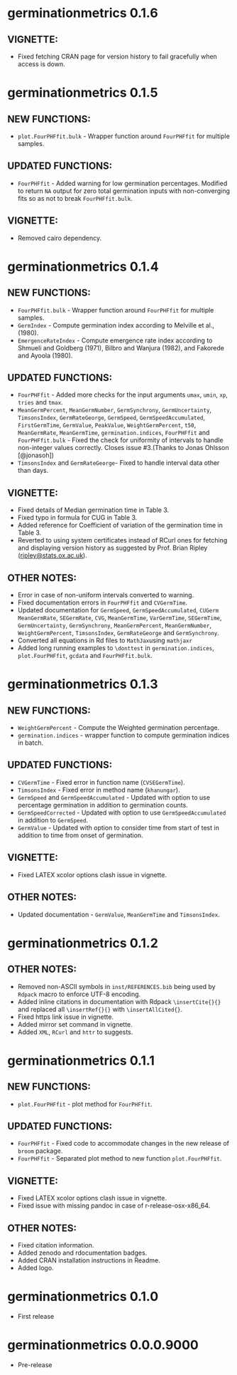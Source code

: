 # germinationmetrics  0.1.6

## VIGNETTE:
* Fixed fetching CRAN page for version history to fail gracefully when access is down.

# germinationmetrics  0.1.5

## NEW FUNCTIONS:
* `plot.FourPHFfit.bulk` - Wrapper function around `FourPHFfit` for multiple samples.

## UPDATED FUNCTIONS:
* `FourPHFfit` - Added warning for low germination percentages. Modified to return `NA` output for zero total germination inputs with non-converging fits so as not to break `FourPHFfit.bulk`.

## VIGNETTE:
* Removed cairo dependency.

# germinationmetrics  0.1.4

## NEW FUNCTIONS:
* `FourPHFfit.bulk` - Wrapper function around `FourPHFfit` for multiple samples.
* `GermIndex` - Compute germination index according to Melville et al., (1980).
* `EmergenceRateIndex` - Compute emergence rate index according to Shmueli and
Goldberg (1971), Bilbro and Wanjura (1982), and Fakorede and Ayoola (1980).

## UPDATED FUNCTIONS:
* `FourPHFfit` - Added more checks for the input arguments `umax`, `umin`, `xp`, `tries` and `tmax`.
* `MeanGermPercent`, `MeanGermNumber`, `GermSynchrony`, `GermUncertainty`, `TimsonsIndex`, `GermRateGeorge`, `GermSpeed`, `GermSpeedAccumulated`, `FirstGermTime`, `GermValue`, `PeakValue`, `WeightGermPercent`, `t50`, `MeanGermRate`, `MeanGermTime`, `germination.indices`, `FourPHFfit` and `FourPHFfit.bulk` - Fixed the check for uniformity of intervals to handle non-integer values correctly. Closes issue #3.(Thanks to Jonas Ohlsson [@jonasoh])
* `TimsonsIndex` and `GermRateGeorge`- Fixed to handle interval data other than days.

## VIGNETTE:
* Fixed details of Median germination time in Table 3.
* Fixed typo in formula for CUG in Table 3.
* Added reference for Coefficient of variation of the germination time in Table 3.
* Reverted to using system certificates instead of RCurl ones for fetching and displaying version history as suggested by Prof. Brian Ripley (ripley@stats.ox.ac.uk).

## OTHER NOTES: 
* Error in case of non-uniform intervals converted to warning.
* Fixed documentation errors in `FourPHFfit` and `CVGermTime`.
* Updated documentation for `GermSpeed`, `GermSpeedAccumulated`, `CUGerm` `MeanGermRate`, `SEGermRate`, `CVG`, `MeanGermTime`, `VarGermTime`, `SEGermTime`, `GermUncertainty`, `GermSynchrony`, `MeanGermPercent`, `MeanGermNumber`,   `WeightGermPercent`, `TimsonsIndex`, `GermRateGeorge` and `GermSynchrony`.
* Converted all equations in Rd files to `MathJax`using `mathjaxr`
* Added long running examples to `\donttest` in `germination.indices`, `plot.FourPHFfit`, `gcdata` and `FourPHFfit.bulk`.

# germinationmetrics  0.1.3

## NEW FUNCTIONS:
* `WeightGermPercent` - Compute the Weighted germination percentage.
* `germination.indices` - wrapper function to compute germination indices in batch.

## UPDATED FUNCTIONS:
* `CVGermTime` - Fixed error in function name (`CVSEGermTime`).
* `TimsonsIndex` - Fixed error in method name (`khanungar`).
* `GermSpeed` and `GermSpeedAccumulated` - Updated with option to use percentage germination in addition to germination counts.
* `GermSpeedCorrected` - Updated with option to use `GermSpeedAccumulated` in addition to `GermSpeed`.
* `GermValue` - Updated with option to consider time from start of test in addition to time from onset of germination.

## VIGNETTE:
* Fixed LATEX xcolor options clash issue in vignette.

## OTHER NOTES: 
* Updated documentation - `GermValue`, `MeanGermTime` and `TimsonsIndex`.

# germinationmetrics  0.1.2

## OTHER NOTES: 
* Removed non-ASCII symbols in `inst/REFERENCES.bib` being used by `Rdpack` macro to enforce UTF-8 encoding.
* Added inline citations in documentation with Rdpack `\insertCite{}{}` and replaced all `\insertRef{}{}` with `\insertAllCited{}`.
* Fixed https link issue in vignette.
* Added mirror set command in vignette.
* Added `XML`, `RCurl` and `httr` to suggests.

# germinationmetrics  0.1.1

## NEW FUNCTIONS:
* `plot.FourPHFfit` - plot method for `FourPHFfit`.

## UPDATED FUNCTIONS:
* `FourPHFfit` - Fixed code to accommodate changes in the new release of `broom` package.
* `FourPHFfit` - Separated plot method to new function `plot.FourPHFfit`.
 
## VIGNETTE:
* Fixed LATEX xcolor options clash issue in vignette.
* Fixed issue with missing pandoc in case of r-release-osx-x86_64.

## OTHER NOTES:
* Fixed citation information.
* Added zenodo and rdocumentation badges.
* Added CRAN installation instructions in Readme.
* Added logo.

# germinationmetrics  0.1.0

* First release

# germinationmetrics  0.0.0.9000

* Pre-release
